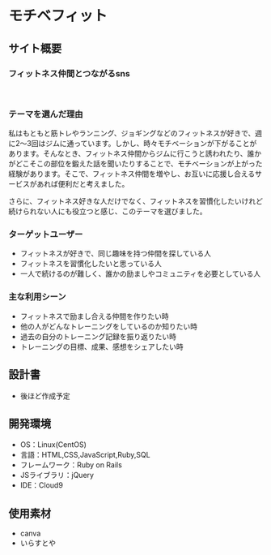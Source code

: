 # モチベフィット

## サイト概要

### フィットネス仲間とつながるsns
​
### テーマを選んだ理由
私はもともと筋トレやランニング、ジョギングなどのフィットネスが好きで、週に2〜3回はジムに通っています。しかし、時々モチベーションが下がることがあります。そんなとき、フィットネス仲間からジムに行こうと誘われたり、誰かがどこそこの部位を鍛えた話を聞いたりすることで、モチベーションが上がった経験があります。そこで、フィットネス仲間を増やし、お互いに応援し合えるサービスがあれば便利だと考えました。

さらに、フィットネス好きな人だけでなく、フィットネスを習慣化したいけれど続けられない人にも役立つと感じ、このテーマを選びました。

### ターゲットユーザー
- フィットネスが好きで、同じ趣味を持つ仲間を探している人
- フィットネスを習慣化したいと思っている人
- 一人で続けるのが難しく、誰かの励ましやコミュニティを必要としている人
​
### 主な利用シーン
- フィットネスで励まし合える仲間を作りたい時
- 他の人がどんなトレーニングをしているのか知りたい時
- 過去の自分のトレーニング記録を振り返りたい時
- トレーニングの目標、成果、感想をシェアしたい時
​
## 設計書
- 後ほど作成予定
​
## 開発環境
- OS：Linux(CentOS)
- 言語：HTML,CSS,JavaScript,Ruby,SQL
- フレームワーク：Ruby on Rails
- JSライブラリ：jQuery
- IDE：Cloud9
​
## 使用素材
- canva
- いらすとや